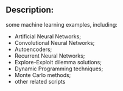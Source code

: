 ## Description:
some machine learning examples, including:
- Artificial Neural Networks;
- Convolutional Neural Networks;
- Autoencoders;
- Recurrent Neural Networks;
- Explore-Exploit dilemma solutions;
- Dynamic Programming techniques;
- Monte Carlo methods;
- other related scripts

